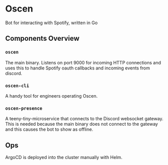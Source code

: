 # Oscen

Bot for interacting with Spotify, written in Go

## Components Overview

### `oscen`

The main binary. Listens on port 9000 for incoming HTTP connections and uses this to handle Spotify oauth callbacks and incoming events from discord.

### `oscen-cli`

A handy tool for engineers operating Oscen. 

### `oscen-presence`

A teeny-tiny-microservice that connects to the Discord websocket gateway. This is needed because the main binary does not connect to the gateway and this causes the bot to show as offline.

## Ops

ArgoCD is deployed into the cluster manually with Helm.
